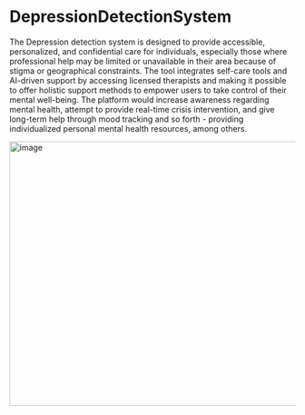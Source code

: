 # DepressionDetectionSystem
The Depression detection system is designed to provide accessible, personalized, and confidential care for individuals, especially those where professional help may be limited or unavailable in their area because of stigma or geographical constraints. The tool integrates self-care tools and AI-driven support by accessing licensed therapists and making it possible to offer holistic support methods to empower users to take control of their mental well-being. The platform would increase awareness regarding mental health, attempt to provide real-time crisis intervention, and give long-term help through mood tracking and so forth - providing individualized personal mental health resources, among others.

<img width="713" height="466" alt="image" src="https://github.com/user-attachments/assets/1fd6227c-a927-4fba-ba55-9e50dcfac97f" />
